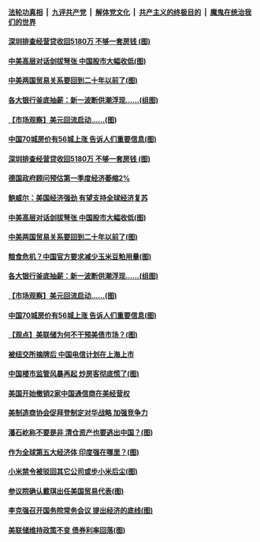

####  [法轮功真相](../../../../basic/blob/master/README.md?t=03201501) &nbsp;|&nbsp; [九评共产党](../../../../9ping.md/blob/master/README.md?t=03201501) &nbsp;|&nbsp; [解体党文化](../../../../jtdwh.md/blob/master/README.md?t=03201501)  &nbsp;|&nbsp; [共产主义的终极目的](../../../../gczydzjmd.md/blob/master/README.md?t=03201501) &nbsp;|&nbsp; [魔鬼在统治我们的世界](../../../../mgztzwmdsj.md/blob/master/README.md?t=03201501) 

#### [深圳排查经营贷收回5180万 不够一套房钱&nbsp;(图)](../pages/p5/966128.md?t=03201501) 

#### [中美高层对话剑拔弩张 中国股市大幅收低(图)](../pages/p5/966085.md?t=03201501) 

#### [中美两国贸易关系要回到二十年以前了(图)](../pages/p5/966077.md?t=03201501) 

#### [各大银行釜底抽薪：新一波断供潮浮现……(组图)](../pages/p5/966032.md?t=03201501) 

#### [【市场观察】美元回流启动……(图)](../pages/p5/966017.md?t=03201501) 

#### [中国70城房价有56城上涨 告诉人们重要信息(图)](../pages/p5/966008.md?t=03201501) 

#### [深圳排查经营贷收回5180万 不够一套房钱&nbsp;(图)](../pages/p5/966128.md?t=03201501) 

#### [德国政府顾问预估第一季度经济萎缩2%](../pages/p5/966127.md?t=03201501) 

#### [鲍威尔：美国经济强劲 有望支持全球经济复苏](../pages/p5/966125.md?t=03201501) 

#### [中美高层对话剑拔弩张 中国股市大幅收低(图)](../pages/p5/966085.md?t=03201501) 

#### [中美两国贸易关系要回到二十年以前了(图)](../pages/p5/966077.md?t=03201501) 

#### [粮食危机？中国官方要求减少玉米豆粕用量(图)](../pages/p5/966072.md?t=03201501) 

#### [各大银行釜底抽薪：新一波断供潮浮现……(组图)](../pages/p5/966032.md?t=03201501) 

#### [【市场观察】美元回流启动……(图)](../pages/p5/966017.md?t=03201501) 

#### [中国70城房价有56城上涨 告诉人们重要信息(图)](../pages/p5/966008.md?t=03201501) 

#### [【观点】美联储为何不干预美债市场？(图)](../pages/p5/966019.md?t=03201501) 

#### [被纽交所摘牌后 中国电信计划在上海上市](../pages/p5/965981.md?t=03201501) 

#### [中国楼市监管风暴再起 炒房客彻底慌了(图)](../pages/p5/965978.md?t=03201501) 

#### [美国开始撤销2家中国通信商在美经营权](../pages/p5/965964.md?t=03201501) 

#### [美制造商协会促拜登制定对华战略 加强竞争力](../pages/p5/965962.md?t=03201501) 

#### [潘石屹称不要是非 清仓资产也要逃出中国？(图)](../pages/p5/965895.md?t=03201501) 

#### [作为全球第五大经济体 印度强在哪里？(图)](../pages/p5/965890.md?t=03201501) 

#### [小米禁令被驳回其它公司或步小米后尘(图)](../pages/p5/965902.md?t=03201501) 

#### [参议院确认戴琪出任美国贸易代表(图)](../pages/p5/965900.md?t=03201501) 

#### [李克强召开国务院常务会议 提出经济的底线(图)](../pages/p5/965891.md?t=03201501) 

#### [美联储维持政策不变 债券利率回落(图)](../pages/p5/965893.md?t=03201501) 

